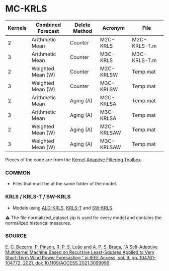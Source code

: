 # MC-KRLS

| Kernels | Combined	Forecast | Delete Method | Acronym | File |
| ------- | ------------------ | ------------- | ------- | ---- |
| 2 | Arithmetic	Mean | Counter | M2C-KRLS | M2C-KRLS-T.m |
| 3 | Arithmetic	Mean | Counter | M3C-KRLS | M3C-KRLS-T.m |
| 2 | Weighted 	Mean (W) | Counter | M2C-KRLSW | Temp.mat |
| 3 | Weighted 	Mean (W) | Counter | M3C-KRLSW | Temp.mat |
| 2 | Arithmetic	Mean | Aging (A) | M2C-KRLSA | Temp.mat |
| 3 | Arithmetic	Mean | Aging (A) | M3C-KRLSA | Temp.mat |
| 2 | Weighted 	Mean (W) | Aging (A) | M2C-KRLSAW | Temp.mat |
| 3 | Weighted 	Mean (W) | Aging (A) | M3C-KRLSAW | Temp.mat |

Pieces of the code are from the [Kernel Adaptive Filtering Toolbox](https://github.com/steven2358/kafbox).

### COMMON
- Files that must be at the same folder of the model.

### KRLS / KRLS-T / SW-KRLS
- Models using [ALD-KRLS](https://ieeexplore.ieee.org/abstract/document/1315946), [KRLS-T](https://ieeexplore.ieee.org/abstract/document/6227361) and [SW-KRLS](https://ieeexplore.ieee.org/abstract/document/1661394).

:warning: The file normalized_dataset.zip is used for every model and contains the normalized historical measures.

### SOURCE

[E. C. Bezerra, P. Pinson, R. P. S. Leão and A. P. S. Braga, "A Self-Adaptive Multikernel Machine Based on Recursive Least-Squares Applied to Very Short-Term Wind Power Forecasting," in IEEE Access, vol. 9, pp. 104761-104772, 2021, doi: 10.1109/ACCESS.2021.3099999](https://ieeexplore.ieee.org/abstract/document/9495822).

